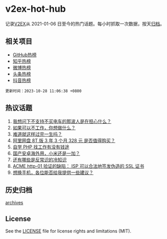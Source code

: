 # v2ex-hot-hub

 记录[V2EX](https://www.v2ex.com/)从 2021-01-06 日至今的热门话题。每小时抓取一次数据，按天[归档](archives)。
 
 ## 相关项目

- [GitHub热榜](https://github.com/snaildev/github-hot-hub)
- [知乎热榜](https://github.com/snaildev/zhihu-hot-hub)
- [微博热榜](https://github.com/snaildev/weibo-hot-hub)
- [头条热榜](https://github.com/snaildev/toutiao-hot-hub)
- [抖音热榜](https://github.com/snaildev/douyin-hot-hub)


 `更新时间：2023-10-28 11:06:38 +0800`

## 热议话题

1. [我想问下不支持不买电车的那波人是在担心什么？](https://www.v2ex.com/t/985987)
1. [如果可以不工作，你想做什么？](https://www.v2ex.com/t/985967)
1. [难道就这样过完一生吗？](https://www.v2ex.com/t/986042)
1. [阿里网盘 8T 版 3 年 3 个月 328 元 是否值得购买？](https://www.v2ex.com/t/985950)
1. [自学 PHP 找工作有没有钱途](https://www.v2ex.com/t/986033)
1. [国产安卓海外用，小米还是一加？](https://www.v2ex.com/t/986024)
1. [还有哪些是反常识的冷知识](https://www.v2ex.com/t/985962)
1. [ACME http-01 验证的缺陷： ISP 可以合法地签发伪造的 SSL 证书](https://www.v2ex.com/t/985964)
1. [想换手机，各位能否给我提供一些建议？](https://www.v2ex.com/t/986041)

## 历史归档

[archives](archives)

## License

See the [LICENSE](LICENSE) file for license rights and limitations (MIT).
